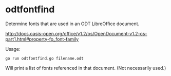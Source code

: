 # odtfontfind
Determine fonts that are used in an ODT LibreOffice document.

http://docs.oasis-open.org/office/v1.2/os/OpenDocument-v1.2-os-part1.html#property-fo_font-family

Usage:

    go run odtfontfind.go filename.odt

Will print a list of fonts referenced in that document. (Not necessarily
used.)

